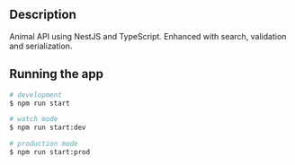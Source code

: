 ## Description

Animal API using NestJS and TypeScript. Enhanced with search, validation and serialization.

## Running the app

```bash
# development
$ npm run start

# watch mode
$ npm run start:dev

# production mode
$ npm run start:prod
```
